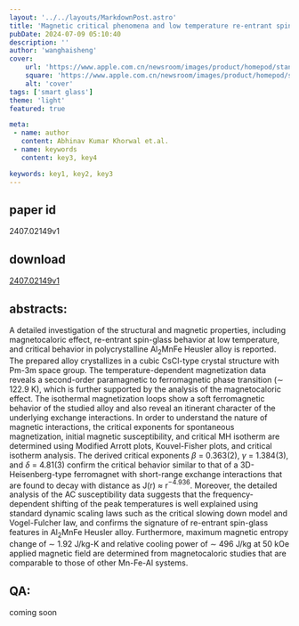```yaml
---
layout: '../../layouts/MarkdownPost.astro'
title: 'Magnetic critical phenomena and low temperature re-entrant spin-glass features of Al$_2$MnFe Heusler alloy'
pubDate: 2024-07-09 05:10:40
description: ''
author: 'wanghaisheng'
cover:
    url: 'https://www.apple.com.cn/newsroom/images/product/homepod/standard/Apple-HomePod-hero-230118_big.jpg.large_2x.jpg'
    square: 'https://www.apple.com.cn/newsroom/images/product/homepod/standard/Apple-HomePod-hero-230118_big.jpg.large_2x.jpg'
    alt: 'cover'
tags: ['smart glass'] 
theme: 'light'
featured: true

meta:
 - name: author
   content: Abhinav Kumar Khorwal et.al.
 - name: keywords
   content: key3, key4

keywords: key1, key2, key3
---
```


## paper id
2407.02149v1
## download
[2407.02149v1](http://arxiv.org/abs/2407.02149v1)
## abstracts:
A detailed investigation of the structural and magnetic properties, including magnetocaloric effect, re-entrant spin-glass behavior at low temperature, and critical behavior in polycrystalline Al$_2$MnFe Heusler alloy is reported. The prepared alloy crystallizes in a cubic CsCl-type crystal structure with Pm-3m space group. The temperature-dependent magnetization data reveals a second-order paramagnetic to ferromagnetic phase transition ($\sim$ 122.9 K), which is further supported by the analysis of the magnetocaloric effect. The isothermal magnetization loops show a soft ferromagnetic behavior of the studied alloy and also reveal an itinerant character of the underlying exchange interactions. In order to understand the nature of magnetic interactions, the critical exponents for spontaneous magnetization, initial magnetic susceptibility, and critical MH isotherm are determined using Modified Arrott plots, Kouvel-Fisher plots, and critical isotherm analysis. The derived critical exponents $\beta$ = 0.363(2), $\gamma$ = 1.384(3), and $\delta$ = 4.81(3) confirm the critical behavior similar to that of a 3D-Heisenberg-type ferromagnet with short-range exchange interactions that are found to decay with distance as J(r) $\approx$ r$^{-4.936}$. Moreover, the detailed analysis of the AC susceptibility data suggests that the frequency-dependent shifting of the peak temperatures is well explained using standard dynamic scaling laws such as the critical slowing down model and Vogel-Fulcher law, and confirms the signature of re-entrant spin-glass features in Al$_2$MnFe Heusler alloy. Furthermore, maximum magnetic entropy change of $\sim$ 1.92 J/kg-K and relative cooling power of $\sim$ 496 J/kg at 50 kOe applied magnetic field are determined from magnetocaloric studies that are comparable to those of other Mn-Fe-Al systems.
## QA:
coming soon
